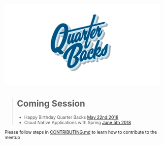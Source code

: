 <!-- ### Archived 
### External Events
- [Hashicorp User Group Meetup HUG](https://github.com/Sfeir/quarters-back/milestone/1000) *reported...*
### Touchdowns
- [May 2nd 2017](https://github.com/Sfeir/quarters-back/releases/tag/qb-20170502) *released*
- [June 6th 2017](https://github.com/Sfeir/quarters-back/releases/tag/qb-20170606) *released*
- [July 4th 2017](https://github.com/Sfeir/quarters-back/releases/tag/untagged-0de37cfd7faeec7fb839) *CANCELLED*
- [September 5th 2017](https://github.com/Sfeir/quarters-back/releases/tag/qb-20170912) *released on September 12th*
- [October 17th 2017](https://github.com/Sfeir/quarters-back/milestone/5) *confirmed*
- [November 14th 2017](https://github.com/Sfeir/quarters-back/milestone/6) 
- Server Side Javascript [February 9th 2018](https://github.com/Sfeir/quarters-back/milestone/8)
![gcp logo](assets/gcp-logo.png)
-->
![logo quarters back 2018](qb.png)

> # Coming Session
> - Happy Birthday Quarter Backs [May 22nd 2018](https://github.com/Sfeir/quarters-back/milestone/11) 
> - Cloud Native Applications with Spring [June 5th 2018](https://github.com/Sfeir/quarters-back/milestone/12) 

Please follow steps in [CONTRIBUTING.md](CONTRIBUTING.md) to learn how to contribute to the meetup
